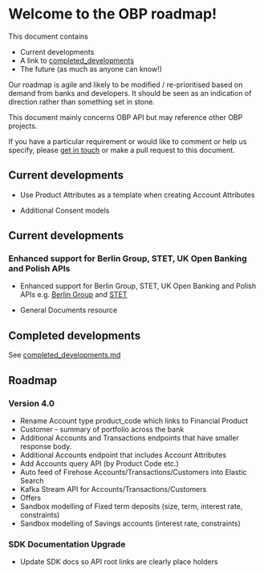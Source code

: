 # Welcome to the OBP roadmap!

This document contains

* Current developments
* A link to [completed_developments](completed_developments.md)
* The future (as much as anyone can know!) 

Our roadmap is agile and likely to be modified / re-prioritised based on demand from banks and developers. It should be seen as an indication of direction rather than something set in stone.

This document mainly concerns OBP API but may reference other OBP projects.

If you have a particular requirement or would like to comment or help us specify, please [get in touch](http://www.openbankproject.com/contact) or make a pull request to this document.


## Current developments

* Use Product Attributes as a template when creating Account Attributes

* Additional Consent models
## Current developments

### Enhanced support for Berlin Group, STET, UK Open Banking and Polish APIs


* Enhanced support for Berlin Group, STET, UK Open Banking and Polish APIs e.g.
 [Berlin Group](https://apiexplorersandbox.openbankproject.com/?version=BGv3.1) and [STET](https://apiexplorersandbox.openbankproject.com/?version=STETv1.4)

* General Documents resource

## Completed developments

See [completed_developments.md](completed_developments.md)

## Roadmap

### Version 4.0

* Rename Account type product_code which links to Financial Product
* Customer - summary of portfolio across the bank
* Additional Accounts and Transactions endpoints that have smaller response body.
* Additional Accounts endpoint that includes Account Attributes
* Add Accounts query API (by Product Code etc.)
* Auto feed of Firehose Accounts/Transactions/Customers into Elastic Search
* Kafka Stream API for Accounts/Transactions/Customers
* Offers
* Sandbox modelling of Fixed term deposits (size, term, interest rate, constraints)
* Sandbox modelling of Savings accounts (interest rate, constraints)

### SDK Documentation Upgrade

*   Update SDK docs so API root links are clearly place holders
